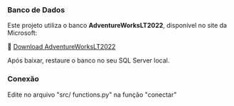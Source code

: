 ### Banco de Dados
Este projeto utiliza o banco **AdventureWorksLT2022**, disponível no site da Microsoft:

🔗 [Download AdventureWorksLT2022](https://learn.microsoft.com/pt-br/sql/samples/adventureworks-install-configure)

Após baixar, restaure o banco no seu SQL Server local.

### Conexão
Edite no arquivo "src/ functions.py" na função "conectar"
